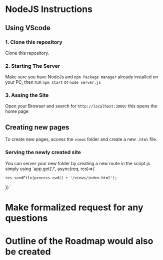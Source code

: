 # NodeJS Instructions

## Using VScode

### 1. Clone this repository
Clone this repository.

### 2. Starting The Server
Make sure you have NodeJs and `npm Package manager` already installed on your PC, then run `npm start` or `node server.js`

### 3. Assing the Site
Open your Browser and search for `http://localhost:3000/` this opens the home page


## Creating new pages

To create new pages, access the `views` folder and create a new `.html` file.

### Serving the newly created site

You can server your new folder by creating a new route in the script.js simply using 
`app.get('/', async(req, res)=>{

    res.sendFile(process.cwd() + '/views/index.html');

})
`
# Make formalized request for any questions
# Outline of the Roadmap would also be created
